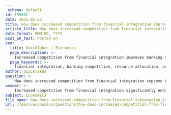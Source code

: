 ```yaml
---
_schema: default
id: 159652
date: 2025-01-23
title: How does increased competition from financial integration improve banking system efficiency?
article_title: How does increased competition from financial integration improve banking system efficiency?
date_format: MMM DD, YYYY
post_on_text: Posted on
seo:
  title: QuickTakes | Economics
  page_description: >-
    Increased competition from financial integration improves banking system efficiency through better resource allocation, adoption of advanced technologies, lower costs for consumers, improved financial products, reduced monopolistic practices, and enhanced macroeconomic stability.
  page_keywords: >-
    financial integration, banking competition, resource allocation, advanced technologies, lower costs, improved financial products, monopolistic practices, macroeconomic stability, banking system efficiency, economic growth
author: QuickTakes
question: >-
    How does increased competition from financial integration improve banking system efficiency?
answer: >-
    Increased competition from financial integration significantly enhances banking system efficiency through several mechanisms:\n\n1. **Resource Allocation**: Financial integration allows foreign banks to enter domestic markets, which increases competition among banks. This competition compels banks to allocate resources more effectively, as they strive to attract and retain customers. As a result, banks are incentivized to improve their services and reduce costs, leading to a more efficient financial intermediation process.\n\n2. **Adoption of Advanced Technologies**: The entry of foreign banks often brings advanced banking technologies and sophisticated risk management practices. Domestic banks, in response to heightened competition, are likely to adopt these technologies to remain competitive. This technological advancement can streamline operations, reduce transaction costs, and enhance the overall quality of financial services.\n\n3. **Lower Costs for Consumers and Businesses**: Increased competition typically leads to lower fees and interest rates for consumers and businesses. As banks compete for deposits and loans, they are motivated to offer more attractive terms, which can lower the cost of borrowing and improve access to credit. This, in turn, encourages investment and economic growth.\n\n4. **Improved Financial Products**: Competition fosters innovation in financial products. Banks are more likely to develop new and improved financial products to differentiate themselves from competitors. This innovation can lead to a wider array of financial services available to consumers, enhancing their financial well-being.\n\n5. **Reduction of Monopolistic Practices**: Financial integration diminishes the monopoly power of domestic banks, which can lead to excessive profits and inefficiencies. By breaking down monopolistic structures, competition encourages banks to operate more efficiently, ultimately benefiting the economy as a whole.\n\n6. **Macroeconomic Stability**: A more competitive banking environment can contribute to macroeconomic stability. Efficient banks are better equipped to manage risks and respond to economic fluctuations, which can help stabilize the financial system and reduce the likelihood of crises.\n\nIn summary, increased competition from financial integration leads to improved banking system efficiency by enhancing resource allocation, encouraging technological adoption, lowering costs, fostering product innovation, reducing monopolistic practices, and promoting macroeconomic stability. These factors collectively contribute to a more robust and efficient financial system, which is essential for sustained economic growth.
subject: Economics
file_name: how-does-increased-competition-from-financial-integration-improve-banking-system-efficiency.md
url: /learn/economics/questions/how-does-increased-competition-from-financial-integration-improve-banking-system-efficiency
---
```


&nbsp;